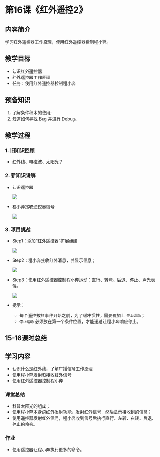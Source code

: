<!-- # 机器人编程入门学习 -->
<link rel="stylesheet" type="text/css" href="./style.css" />

# 第16课《红外遥控2》

## 内容简介

学习红外遥控器工作原理，使用红外遥控器控制程小奔。

## 教学目标

- 认识红外遥控器
- 红外遥控器工作原理
- 任务：使用红外遥控器控制程小奔

## 预备知识

1. 了解条件积木的使用;
1. 知道如何寻找 Bug 并进行 Debug。

## 教学过程

### 1. 旧知识回顾

- 红外线、电磁波、太阳光？

### 2. 新知识讲解

- 认识遥控器

  <img src="../images/16-1.jpg" class="width300" />
  
- 程小奔接收遥控器信号

  <img src="../images/15-4.png" class="width300" />

### 3. 项目挑战

- Step1：添加“红外遥控器”扩展组建
  
  <img src="../images/16-2.png" class="width300" />

- Step2：程小奔接收红外消息，并显示信息；

  <img src="../images/16-3A.png" class="width300" />

- Step3：使用红外遥控器控制程小奔运动：直行、转弯、后退、停止、声光表情。

  <img src="../images/16-3B.png" class="width300" />

- 提示：
  - 每个遥控按钮事件开始之前，为了缓冲惯性，需要都加上 `停止运动`；
  - `停止运动` 必须放在第一个条件位置，才能迅速让程小奔响应停止。

## 15-16课时总结

## 学习内容

- 认识什么是红外线，了解广播信号工作原理
- 使用程小奔发射和接收红外信号
- 使用红外遥控器控制程小奔

### 课堂总结

- 科普太阳光的组成；
- 使用程小奔本身的红外发射功能，发射红外信号，然后显示接收到的信息；
- 使用遥控器发射红外信号，程小奔收到信号后执行直行、左转、右转、后退、停止的命令。

### 作业

- 使用遥控器让程小奔执行更多的命令。
